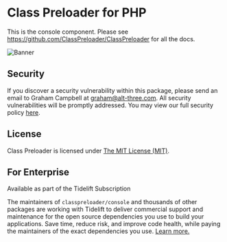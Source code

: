 Class Preloader for PHP
=======================

This is the console component. Please see https://github.com/ClassPreloader/ClassPreloader for all the docs.

![Banner](https://user-images.githubusercontent.com/2829600/71563674-7467c580-2a8b-11ea-8776-4bb143a03e47.png)


Security
--------

If you discover a security vulnerability within this package, please send an email to Graham Campbell at graham@alt-three.com. All security vulnerabilities will be promptly addressed. You may view our full security policy [here](https://github.com/ClassPreloader/Console/security/policy).

License
-------

Class Preloader is licensed under [The MIT License (MIT)](LICENSE).

For Enterprise
--------------

Available as part of the Tidelift Subscription

The maintainers of `classpreloader/console` and thousands of other packages are working with Tidelift to deliver commercial support and maintenance for the open source dependencies you use to build your applications. Save time, reduce risk, and improve code health, while paying the maintainers of the exact dependencies you use. [Learn more.](https://tidelift.com/subscription/pkg/packagist-classpreloader-console?utm_source=packagist-classpreloader-console&utm_medium=referral&utm_campaign=enterprise&utm_term=repo)
